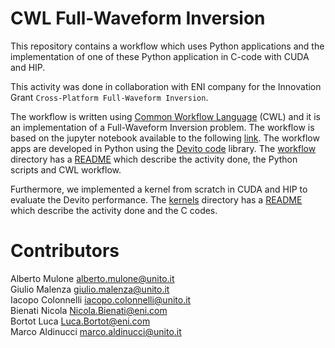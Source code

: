 # CWL Full-Waveform Inversion

This repository contains a workflow which uses Python applications and the implementation of one of these Python application in C-code with CUDA and HIP.

This activity was done in collaboration with ENI company for the Innovation Grant `Cross-Platform Full-Waveform Inversion`.

The workflow is written using [Common Workflow Language](https://www.commonwl.org/) (CWL) and it is an implementation of a Full-Waveform Inversion problem.
The workflow is based on the jupyter notebook available to the following [link](https://github.com/devitocodes/FWI_lectures/blob/main/lecture11/L11_numerical_implementations_of_fwi.ipynb).
The workflow apps are developed in Python using the [Devito code](https://www.devitocodes.com/) library.
The [workflow](workflow/) directory has a [README](workflow/README.md) which describe the activity done, the Python scripts and CWL workflow.

Furthermore, we implemented a kernel from scratch in CUDA and HIP to evaluate the Devito performance.
The [kernels](kernels/) directory has a [README](kernels/README.md) which describe the activity done and the C codes.

# Contributors

Alberto Mulone <alberto.mulone@unito.it>  
Giulio Malenza <giulio.malenza@unito.it>   
Iacopo Colonnelli <iacopo.colonnelli@unito.it>   
Bienati Nicola <Nicola.Bienati@eni.com>   
Bortot Luca <Luca.Bortot@eni.com>   
Marco Aldinucci <marco.aldinucci@unito.it>